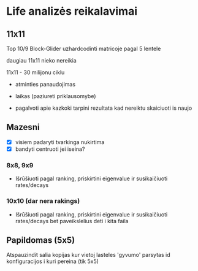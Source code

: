 # Life analizės reikalavimai

## 11x11

Top 10/9 Block-Glider uzhardcodinti matricoje pagal 5 lentele

daugiau 11x11 nieko nereikia

11x11 - 30 milijonu ciklu

- atminties panaudojimas
- laikas (paziureti priklausomybe)

- pagalvoti apie kazkoki tarpini rezultata kad nereiktu skaiciuoti is naujo

## Mazesni

- [x] visiem padaryti tvarkinga nukirtima
- [x] bandyti centruoti jei iseina?

### 8x8, 9x9

- Išrūšiuoti pagal ranking, priskirtini eigenvalue ir susikaičiuoti rates/decays

### 10x10 (dar nera rakings)

- Išrūšiuoti pagal ranking, priskirtini eigenvalue ir susikaičiuoti rates/decays bet paveikslelius deti i kita faila

## Papildomas (5x5)

Atspauzindit salia kopijas kur vietoj lasteles 'gyvumo' parsytas id konfiguracijos i kuri pereina (tik 5x5)
